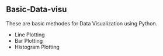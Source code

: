 ## Basic-Data-visu

These are basic methodes for Data Visualization using Python.

- Line Plotting
- Bar Plotting
- Histogram Plotting
